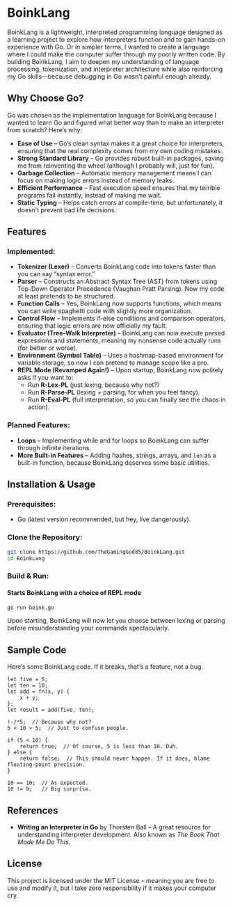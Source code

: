 # BoinkLang  
BoinkLang is a lightweight, interpreted programming language designed as a learning project to explore how interpreters function and to gain hands-on experience with Go. Or in simpler terms, I wanted to create a language where I could make the computer suffer through my poorly written code. By building BoinkLang, I aim to deepen my understanding of language processing, tokenization, and interpreter architecture while also reinforcing my Go skills—because debugging in Go wasn’t painful enough already.

## Why Choose Go?  
Go was chosen as the implementation language for BoinkLang because I wanted to learn Go and figured what better way than to make an interpreter from scratch? Here’s why:  

- **Ease of Use** – Go’s clean syntax makes it a great choice for interpreters, ensuring that the real complexity comes from my own coding mistakes.  
- **Strong Standard Library** – Go provides robust built-in packages, saving me from reinventing the wheel (although I probably will, just for fun).  
- **Garbage Collection** – Automatic memory management means I can focus on making logic errors instead of memory leaks.  
- **Efficient Performance** – Fast execution speed ensures that my terrible programs fail instantly, instead of making me wait.  
- **Static Typing** – Helps catch errors at compile-time, but unfortunately, it doesn’t prevent bad life decisions.  

## Features  
### Implemented:  
- **Tokenizer (Lexer)** – Converts BoinkLang code into tokens faster than you can say “syntax error.”  
- **Parser** – Constructs an Abstract Syntax Tree (AST) from tokens using Top-Down Operator Precedence (Vaughan Pratt Parsing). Now my code at least pretends to be structured.  
- **Function Calls** – Yes, BoinkLang now supports functions, which means you can write spaghetti code with slightly more organization.  
- **Control Flow** – Implements if-else conditions and comparison operators, ensuring that logic errors are now officially my fault.  
- **Evaluator (Tree-Walk Interpreter)** – BoinkLang can now execute parsed expressions and statements, meaning my nonsense code actually runs (for better or worse).  
- **Environment (Symbol Table)** – Uses a hashmap-based environment for variable storage, so now I can pretend to manage scope like a pro.  
- **REPL Mode (Revamped Again!)** – Upon startup, BoinkLang now politely asks if you want to:  
  - Run **R-Lex-PL** (just lexing, because why not?)  
  - Run **R-Parse-PL** (lexing + parsing, for when you feel fancy).  
  - Run **R-Eval-PL** (full interpretation, so you can finally see the chaos in action).  

### Planned Features:  
- **Loops** – Implementing while and for loops so BoinkLang can suffer through infinite iterations.  
- **More Built-in Features** – Adding hashes, strings, arrays, and `len` as a built-in function, because BoinkLang deserves some basic utilities.  

## Installation & Usage  
### Prerequisites:  
- Go (latest version recommended, but hey, live dangerously).  

### Clone the Repository:  
```sh
git clone https://github.com/TheGamingGod85/BoinkLang.git
cd BoinkLang
```

### Build & Run:  
#### Starts BoinkLang with a choice of REPL mode  
```sh
go run boink.go
```

Upon starting, BoinkLang will now let you choose between lexing or parsing before misunderstanding your commands spectacularly.

## Sample Code  
Here’s some BoinkLang code. If it breaks, that’s a feature, not a bug.  
```boink
let five = 5;
let ten = 10;
let add = fn(x, y) {
    x + y;
};
let result = add(five, ten);

!-/*5;  // Because why not?
5 < 10 > 5;  // Just to confuse people.

if (5 < 10) {
    return true;  // Of course, 5 is less than 10. Duh.
} else {
    return false;  // This should never happen. If it does, blame floating-point precision.
}

10 == 10;  // As expected.
10 != 9;   // Big surprise.
```

## References  
- **Writing an Interpreter in Go** by Thorsten Ball – A great resource for understanding interpreter development. Also known as *The Book That Made Me Do This.*  

<!--  
## Contributing  
If you’d like to contribute, feel free to fork this repository and submit a pull request. Feedback and improvements are always welcome! But no promises I’ll accept them—BoinkLang is already weird enough.  
-->

## License  
This project is licensed under the MIT License – meaning you are free to use and modify it, but I take zero responsibility if it makes your computer cry.

